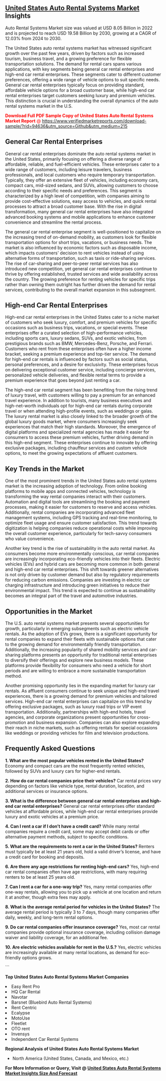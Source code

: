 <h2><a href="https://www.verifiedmarketreports.com/download-sample/?rid=94636&amp;utm_source=Github&amp;utm_medium=215" target="_blank">United States Auto Rental Systems Market</a> Insights</h2><p>Auto Rental Systems Market size was valued at USD 8.05 Billion in 2022 and is projected to reach USD 19.58 Billion by 2030, growing at a CAGR of 12.03% from 2024 to 2030.</p><p> <p>The United States auto rental systems market has witnessed significant growth over the past few years, driven by factors such as increased tourism, business travel, and a growing preference for flexible transportation solutions. The demand for rental cars spans various applications, with key segments being general car rental enterprises and high-end car rental enterprises. These segments cater to different customer preferences, offering a wide range of vehicle options to suit specific needs. General car rental enterprises typically focus on providing standard, affordable vehicle options for a broad customer base, while high-end car rental enterprises target customers seeking luxury and premium vehicles. This distinction is crucial in understanding the overall dynamics of the auto rental systems market in the U.S. <p><span class=""><span style="color: #ff0000;"><strong>Download Full PDF Sample Copy of United States Auto Rental Systems Market Report</strong> @ </span><a href="https://www.verifiedmarketreports.com/download-sample/?rid=94636&amp;utm_source=Github&amp;utm_medium=215" target="_blank">https://www.verifiedmarketreports.com/download-sample/?rid=94636&amp;utm_source=Github&amp;utm_medium=215</a></span></p></p> <h2>General Car Rental Enterprises</h2> <p>General car rental enterprises dominate the auto rental systems market in the United States, primarily focusing on offering a diverse range of affordable, reliable, and fuel-efficient vehicles. These enterprises cater to a wide range of customers, including leisure travelers, business professionals, and local customers who require temporary transportation. Typically, they offer an extensive fleet of vehicles, including economy cars, compact cars, mid-sized sedans, and SUVs, allowing customers to choose according to their specific needs and preferences. This segment is characterized by a high level of competition, with companies aiming to provide cost-effective solutions, easy access to vehicles, and quick rental processes to attract a broad customer base. With the rise in digital transformation, many general car rental enterprises have also integrated advanced booking systems and mobile applications to enhance customer convenience and streamline the rental process.</p> <p>The general car rental enterprise segment is well-positioned to capitalize on the increasing trend of on-demand mobility, as customers look for flexible transportation options for short trips, vacations, or business needs. The market is also influenced by economic factors such as disposable income, which impacts customers' decision to rent vehicles instead of using alternative forms of transportation, such as taxis or ride-sharing services. The rise of car-sharing and peer-to-peer rental services has also introduced new competition, yet general car rental enterprises continue to thrive by offering established, trusted services and wide availability across the country. The growing preference for renting vehicles for specific trips rather than owning them outright has further driven the demand for rental services, contributing to the overall market expansion in this subsegment.</p> <h2>High-end Car Rental Enterprises</h2> <p>High-end car rental enterprises in the United States cater to a niche market of customers who seek luxury, comfort, and premium vehicles for specific occasions such as business trips, vacations, or special events. These enterprises offer a curated selection of high-performance vehicles, including sports cars, luxury sedans, SUVs, and exotic vehicles, from prestigious brands such as BMW, Mercedes-Benz, Porsche, and Ferrari. Customers who rent from these enterprises often have a higher income bracket, seeking a premium experience and top-tier service. The demand for high-end car rentals is influenced by factors such as social status, personal preferences, and a desire for exclusivity. These enterprises focus on delivering exceptional customer service, including concierge services, personalized vehicle deliveries, and flexible rental terms to provide a premium experience that goes beyond just renting a car.</p> <p>The high-end car rental segment has been benefiting from the rising trend of luxury travel, with customers willing to pay a premium for an enhanced travel experience. In addition to tourists, many business executives and high-net-worth individuals opt for high-end car rentals during corporate travel or when attending high-profile events, such as weddings or galas. The luxury rental market is also closely linked to the broader growth of the global luxury goods market, where consumers increasingly seek experiences that match their high standards. Moreover, the emergence of digital platforms and specialized rental agencies has made it easier for consumers to access these premium vehicles, further driving demand in this high-end segment. These enterprises continue to innovate by offering exclusive packages, including chauffeur services and custom vehicle options, to meet the growing expectations of affluent customers.</p> <h2>Key Trends in the Market</h2> <p>One of the most prominent trends in the United States auto rental systems market is the increasing adoption of technology. From online booking platforms to mobile apps and connected vehicles, technology is transforming the way rental companies interact with their customers. Automation and digital tools are streamlining the booking and payment processes, making it easier for customers to reserve and access vehicles. Additionally, rental companies are incorporating advanced fleet management systems, including GPS tracking and real-time monitoring, to optimize fleet usage and ensure customer satisfaction. This trend towards digitization is helping companies reduce operational costs while improving the overall customer experience, particularly for tech-savvy consumers who value convenience.</p> <p>Another key trend is the rise of sustainability in the auto rental market. As consumers become more environmentally conscious, car rental companies are increasingly incorporating eco-friendly vehicles into their fleets. Electric vehicles (EVs) and hybrid cars are becoming more common in both general and high-end car rental enterprises. This shift towards greener alternatives is not only driven by customer demand but also by regulatory requirements for reducing carbon emissions. Companies are investing in electric car charging infrastructure and introducing green initiatives to reduce their environmental impact. This trend is expected to continue as sustainability becomes an integral part of the travel and automotive industries.</p> <h2>Opportunities in the Market</h2> <p>The U.S. auto rental systems market presents several opportunities for growth, particularly in emerging subsegments such as electric vehicle rentals. As the adoption of EVs grows, there is a significant opportunity for rental companies to expand their fleets with sustainable options that cater to the growing demand for environmentally friendly transportation. Additionally, the increasing popularity of shared mobility services and car-sharing platforms presents an opportunity for traditional rental enterprises to diversify their offerings and explore new business models. These platforms provide flexibility for consumers who need a vehicle for short periods and are willing to embrace a more sustainable transportation method.</p> <p>Another promising opportunity lies in the expanding market for luxury car rentals. As affluent consumers continue to seek unique and high-end travel experiences, there is a growing demand for premium vehicles and tailored services. High-end car rental enterprises can capitalize on this trend by offering exclusive packages, such as luxury road trips or VIP event transportation. Additionally, partnerships with high-end hotels, travel agencies, and corporate organizations present opportunities for cross-promotion and business expansion. Companies can also explore expanding their reach in niche markets, such as offering rentals for special occasions like weddings or providing vehicles for film and television productions.</p> <h2>Frequently Asked Questions</h2> <p><strong>1. What are the most popular vehicles rented in the United States?</strong> Economy and compact cars are the most frequently rented vehicles, followed by SUVs and luxury cars for higher-end rentals.</p> <p><strong>2. How do car rental companies price their vehicles?</strong> Car rental prices vary depending on factors like vehicle type, rental duration, location, and additional services or insurance options.</p> <p><strong>3. What is the difference between general car rental enterprises and high-end car rental enterprises?</strong> General car rental enterprises offer standard vehicles at affordable prices, while high-end car rental enterprises provide luxury and exotic vehicles at a premium price.</p> <p><strong>4. Can I rent a car if I don’t have a credit card?</strong> While many rental companies require a credit card, some may accept debit cards or offer alternative payment methods, subject to specific conditions.</p> <p><strong>5. What are the requirements to rent a car in the United States?</strong> Renters must typically be at least 21 years old, hold a valid driver’s license, and have a credit card for booking and deposits.</p> <p><strong>6. Are there any age restrictions for renting high-end cars?</strong> Yes, high-end car rental companies often have age restrictions, with many requiring renters to be at least 25 years old.</p> <p><strong>7. Can I rent a car for a one-way trip?</strong> Yes, many rental companies offer one-way rentals, allowing you to pick up a vehicle at one location and return it at another, though extra fees may apply.</p> <p><strong>8. What is the average rental period for vehicles in the United States?</strong> The average rental period is typically 3 to 7 days, though many companies offer daily, weekly, and long-term rental options.</p> <p><strong>9. Do car rental companies offer insurance coverage?</strong> Yes, most car rental companies provide optional insurance coverage, including collision damage waiver and liability coverage, for an additional fee.</p> <p><strong>10. Are electric vehicles available for rent in the U.S.?</strong> Yes, electric vehicles are increasingly available at many rental locations, as demand for eco-friendly options grows.</p> ```</p><p><strong>Top United States Auto Rental Systems Market Companies</strong></p><div data-test-id=""><p><li>Easy Rent Pro</li><li> HQ Car Rental</li><li> Navotar</li><li> Barsnet (Bluebird Auto Rental Systems)</li><li> Rent Centric</li><li> Ecalypse</li><li> MotoUse</li><li> Fleetlet</li><li> OTO rent</li><li> Invensys</li><li> Independent Car Rental Systems</li></p><div><strong>Regional Analysis of&nbsp;United States Auto Rental Systems Market</strong></div><ul><li dir="ltr"><p dir="ltr">North America&nbsp;(United States, Canada, and Mexico, etc.)</p></li></ul><p><strong>For More Information or Query, Visit @&nbsp;</strong><strong><a href="https://www.verifiedmarketreports.com/product/global-auto-rental-systems-market-growth-status-and-outlook-2019-2024/?utm_source=Github&amp;utm_medium=215" target="_blank">United States Auto Rental Systems Market Insights Size And Forecast</a></strong></p></div>
